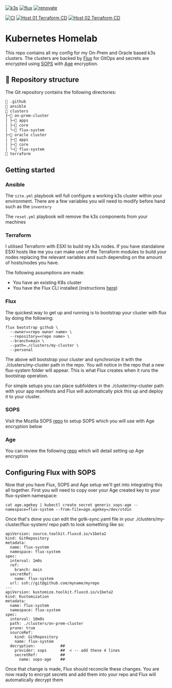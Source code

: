 [![k3s](https://img.shields.io/badge/k3s-orange?style=for-the-badge&logo=k3s)](https://k3s.io/)
[![flux](https://img.shields.io/badge/GitOps-Flux-blue?style=for-the-badge&logo=git)](https://fluxcd.io/)
[![renovate](https://img.shields.io/badge/renovate-enabled-brightgreen?style=for-the-badge&logo=renovatebot)](https://github.com/renovatebot/renovate)

[![CI](https://github.com/binary-braids/kubernetes-homelab/actions/workflows/ci.yml/badge.svg)](https://github.com/binary-braids/kubernetes-homelab/actions/workflows/ci.yml)
[![Host 01 Terraform CD](https://github.com/binary-braids/kubernetes-homelab/actions/workflows/host_01_terraform.yml/badge.svg)](https://github.com/binary-braids/kubernetes-homelab/actions/workflows/host_01_terraform.yml)
[![Host 02 Terraform CD](https://github.com/binary-braids/kubernetes-homelab/actions/workflows/host_02_terraform.yml/badge.svg)](https://github.com/binary-braids/kubernetes-homelab/actions/workflows/host_02_terraform.yml)

# Kubernetes Homelab

This repo contains all my config for my On-Prem and Oracle based k3s clusters. The clusters are backed by [Flux](https://fluxcd.io/) for GitOps and secrets are encrypted using [SOPS](https://github.com/mozilla/sops) with [Age](https://github.com/FiloSottile/age) encryption.



## 📂 Repository structure

The Git repository contains the following directories:

```sh
📁 .github
📁 ansible
📁 clusters
├─📁 on-prem-cluster
│ ├─📁 apps
│ ├─📁 core
│ └─📁 flux-system
├─📁 oracle cluster
│ ├─📁 apps
│ ├─📁 core
│ └─📁 flux-system
📁 terraform
```
## Getting started

### Ansible

The `site.yml` playbook will full configure a working k3s cluster within your environment. There are a few variables you will need to modify before hand such as the `inventory`

The `reset.yml` playbook will remove the k3s components from your machines

### Terraform 

I utilised Terraform with ESXI to build my k3s nodes. If you have standalone ESXI hosts like me you can make use of the Terraform modules to build your nodes replacing the relevant variables and such depending on the amount of hosts/nodes you have.

The following assumptions are made:

- You have an existing K8s cluster
- You have the Flux CLI installed (instructions [here](https://fluxcd.io/flux/get-started/))

### Flux

The quickest way to get up and running is to bootstrap your cluster with flux by doing the following:

```
flux bootstrap github \
  --owner=<repo owner name> \
  --repository=<repo name> \
  --branch=main \
  --path=./clusters/my-cluster \
  --personal
```
The above will bootstrap your cluster and synchronize it with the ./clusters/my-cluster path in the repo. You will notice in the repo that a new flux-system folder will appear. This is what Flux creates when it runs the bootstrap operation.

For simple setups you can place subfolders in the ./cluster/my-cluster path with your app manifests and Flux will automatically pick this up and deploy it to your cluster.

### SOPS

Visit the Mozilla SOPS [repo](https://github.com/mozilla/sops) to setup SOPS which you will use with Age encryption below

### Age

You can review the following [repo](https://github.com/FiloSottile/age) which will detail setting up Age encryption

## Configuring Flux with SOPS

Now that you have Flux, SOPS and Age setup we'll get into integrating this all together. First you will need to copy over your Age created key to your flux-system namespace:

```
cat age.agekey | kubectl create secret generic sops-age --namespace=flux-system --from-file=age.agekey=/dev/stdin
```

Once that's done you can edit the gotk-sync.yaml file in your ./clusters/my-cluster/flux-system/ repo path to look something like so:

```
apiVersion: source.toolkit.fluxcd.io/v1beta2
kind: GitRepository
metadata:
  name: flux-system
  namespace: flux-system
spec:
  interval: 1m0s
  ref:
    branch: main
  secretRef:
    name: flux-system
  url: ssh://git@github.com/myname/myrepo
---
apiVersion: kustomize.toolkit.fluxcd.io/v1beta2
kind: Kustomization
metadata:
  name: flux-system
  namespace: flux-system
spec:
  interval: 10m0s
  path: ./clusters/on-prem-cluster
  prune: true
  sourceRef:
    kind: GitRepository
    name: flux-system
  decryption:           ##
    provider: sops      ##  < -- add these 4 lines
    secretRef:          ##
      name: sops-age    ##
```
Once that change is made, Flux should reconcile these changes. You are now ready to encrypt secrets and add them into your repo and Flux will automatically decrypt them
